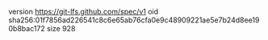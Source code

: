 version https://git-lfs.github.com/spec/v1
oid sha256:01f7856ad226541c8c6e65ab76cfa0e9c48909221ae5e7b24d8ee190b8bac172
size 928
